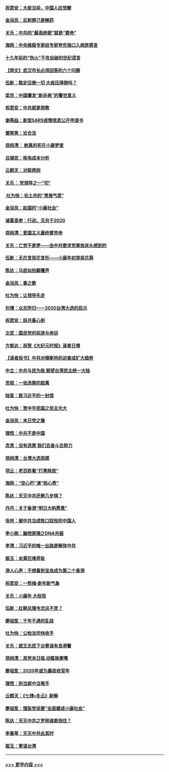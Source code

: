 #### [祝君安：大疫当前，中国人应觉醒](../pages/nsc993/n11821946.md?t=01261431) 
#### [金浴凤：反躬罪己是解药](../pages/nsc993/n11820280.md?t=01261431) 
#### [关乐：中共的“最高绝密”就是“要命”](../pages/nsc993/n11816946.md?t=01261431) 
#### [海网：中央维稳专家组专家夸完海口入病房感言](../pages/nsc993/n11815138.md?t=01261431) 
#### [十九年前的“伪火”不攻自破的世纪谎言](../pages/nsc993/n11813238.md?t=01261431) 
#### [【网文】武汉市长必须回答的六个问题](../pages/nsc993/n11813848.md?t=01261431) 
#### [伍新：稳定压倒一切 大疫压得倒吗？](../pages/nsc993/n11812634.md?t=01261431) 
#### [梁京：中国爆发“新非典”的警世意义](../pages/nsc993/n11812554.md?t=01261431) 
#### [祝君安：中共就是邪教](../pages/nsc993/n11812431.md?t=01261431) 
#### [谢燕益：新型SARS疫情信息公开申请书](../pages/nsc993/n11808840.md?t=01261431) 
#### [蜀笑笑：论合法](../pages/nsc993/n11808064.md?t=01261431) 
#### [郑纯清： 她真的死在小康梦里](../pages/nsc993/n11806623.md?t=01261431) 
#### [吕锡民：核电成本分析](../pages/nsc993/n11806284.md?t=01261431) 
#### [云鹤天：对联两则](../pages/nsc993/n11805957.md?t=01261431) 
#### [关乐： 党领导之一“切”](../pages/nsc993/n11804505.md?t=01261431) 
#### [ 吐为快：论土共的“贵族气质”](../pages/nsc993/n11804490.md?t=01261431) 
#### [金浴凤：赵国的“小康社会”](../pages/nsc993/n11804452.md?t=01261431) 
#### [诸葛高参：行动，灭共于2020](../pages/nsc993/n11804120.md?t=01261431) 
#### [郑纯清：爱国主义最终要党命](../pages/nsc993/n11802197.md?t=01261431) 
#### [关乐：亡党不是梦——由中共要求党章放床头想到的](../pages/nsc993/n11802156.md?t=01261431) 
#### [伍新：无花言现花言形——小康年初哭吴花燕](../pages/nsc993/n11800044.md?t=01261431) 
#### [陈达：马屁似拍颠覆声](../pages/nsc993/n11800010.md?t=01261431) 
#### [金浴凤：春之歌](../pages/nsc993/n11797687.md?t=01261431) 
#### [吐为快：让领导先走](../pages/nsc993/n11797512.md?t=01261431) 
#### [刘博：众志所归——2020台湾大选的启示](../pages/nsc993/n11796878.md?t=01261431) 
#### [祝君安：妖共畜心剖](../pages/nsc993/n11794273.md?t=01261431) 
#### [文武：国民党的前途与命运](../pages/nsc993/n11794198.md?t=01261431) 
#### [方能达：祝贺《大纪元时报》读者日增](../pages/nsc993/n11793807.md?t=01261431) 
#### [【读者投书】中共对穆斯林的迫害成扩大趋势](../pages/nsc993/n11791371.md?t=01261431) 
#### [中立：中共与民为敌 期望台湾民主统一大陆](../pages/nsc993/n11790392.md?t=01261431) 
#### [苦胆：一张选票的距离](../pages/nsc993/n11788914.md?t=01261431) 
#### [陆客：致习近平的一封信](../pages/nsc993/n11788867.md?t=01261431) 
#### [吐为快：贺中华民国之民主光大](../pages/nsc993/n11788618.md?t=01261431) 
#### [金浴凤：末日党之像](../pages/nsc993/n11787475.md?t=01261431) 
#### [理悟：中共不是中国](../pages/nsc993/n11787463.md?t=01261431) 
#### [念贲：没有选票  我们去奋斗去努力](../pages/nsc993/n11787398.md?t=01261431) 
#### [郑纯清：台湾大选观感](../pages/nsc993/n11786210.md?t=01261431) 
#### [项云：老百姓看“打黑除恶”](../pages/nsc993/n11785398.md?t=01261431) 
#### [海网：“空心朽”演“核心秀”](../pages/nsc993/n11783874.md?t=01261431) 
#### [陈达：天灭中共还剩几步棋？](../pages/nsc993/n11783719.md?t=01261431) 
#### [丹丹：关于香港“明日大屿愿景”](../pages/nsc993/n11783273.md?t=01261431) 
#### [张林：被中共当成牲口奴役的中国人](../pages/nsc993/n11782397.md?t=01261431) 
#### [李小刚：脑控原理之DNA共振](../pages/nsc993/n11780962.md?t=01261431) 
#### [李清：习近平的唯一出路是解体中共](../pages/nsc993/n11780866.md?t=01261431) 
#### [振玉：炎黄巨难奇耻](../pages/nsc993/n11779632.md?t=01261431) 
#### [港人心声：不想看到宝岛成为第二个香港](../pages/nsc993/n11778817.md?t=01261431) 
#### [祝君安：一剪梅‧新年新气象](../pages/nsc993/n11776340.md?t=01261431) 
#### [关乐：小康年 大役现](../pages/nsc993/n11774213.md?t=01261431) 
#### [伍新：红朝总理令怎总不灵？](../pages/nsc993/n11770813.md?t=01261431) 
#### [廖祖笙：千年不遇的乱政](../pages/nsc993/n11770373.md?t=01261431) 
#### [吐为快：公检法司快收手](../pages/nsc993/n11770359.md?t=01261431) 
#### [关乐：就王志民下台寄语有良港警](../pages/nsc993/n11769903.md?t=01261431) 
#### [郑纯清：恶党末日临 动辄挨掌嘴](../pages/nsc993/n11769356.md?t=01261431) 
#### [廖祖笙：2020年或为暴政收官年](../pages/nsc993/n11768216.md?t=01261431) 
#### [理悟：别当郎中当推手](../pages/nsc993/n11768243.md?t=01261431) 
#### [云鹤天：《七律▪冬云》新解](../pages/nsc993/n11768204.md?t=01261431) 
#### [廖祖笙：饿饭党说要“全面建成小康社会”](../pages/nsc993/n11767482.md?t=01261431) 
#### [陈达：天灭中共之罗网谁能挡住？](../pages/nsc993/n11767465.md?t=01261431) 
#### [李春草：天灭中共此其时](../pages/nsc993/n11767452.md?t=01261431) 
#### [振玉：寄语台湾](../pages/nsc993/n11767432.md?t=01261431) 

----
#### [ >>> 更早内容 <<< ](../indexes/nsc993-earlier.md)
